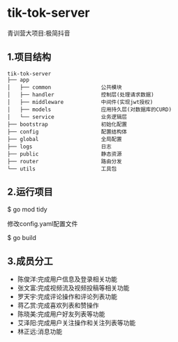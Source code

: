 # tik-tok-server
青训营大项目:极简抖音

## 1.项目结构
    tik-tok-server
    ├── app
    │   ├── common                公共模块
    │   ├── handler               控制层(处理请求数据)
    │   ├── middleware            中间件(实现jwt授权)
    │   ├── models                应用持久层(对数据库的CURD)
    │   └── service               业务逻辑层
    ├── bootstrap                 初始化配置
    ├── config                    配置结构体
    ├── global                    全局配置
    ├── logs                      日志
    ├── public                    静态资源
    ├── router                    路由分发
    └── utils                     工具包
## 2.运行项目

$ go mod tidy

修改config.yaml配置文件

$ go build

## 3.成员分工

* 陈俊洋:完成用户信息及登录相关功能
* 张文富:完成视频流及视频投稿等相关功能
* 罗天宇:完成评论操作和评论列表功能
* 蒋乙赏:完成喜欢列表和赞操作
* 陈晓美:完成用户好友列表等功能
* 艾泽阳:完成用户关注操作和关注列表等功能
* 林正远:消息功能